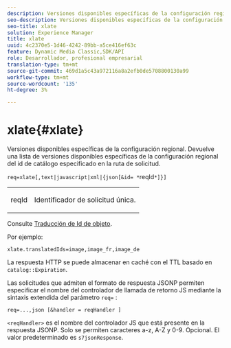 ```yaml
---
description: Versiones disponibles específicas de la configuración regional. Devuelve una lista de versiones disponibles específicas de la configuración regional del id de catálogo especificado en la ruta de solicitud.
seo-description: Versiones disponibles específicas de la configuración regional. Devuelve una lista de versiones disponibles específicas de la configuración regional del id de catálogo especificado en la ruta de solicitud.
seo-title: xlate
solution: Experience Manager
title: xlate
uuid: 4c2370e5-1d46-4242-89bb-a5ce416ef63c
feature: Dynamic Media Classic,SDK/API
role: Desarrollador, profesional empresarial
translation-type: tm+mt
source-git-commit: 469d1a5c43a972116a8a2efb0de5708800130a99
workflow-type: tm+mt
source-wordcount: '135'
ht-degree: 3%

---
```



# xlate{#xlate}

Versiones disponibles específicas de la configuración regional. Devuelve una lista de versiones disponibles específicas de la configuración regional del id de catálogo especificado en la ruta de solicitud.

`req=xlate[,text|javascript|xml|{json[&id= *`reqId`*]}]`

<table id="simpletable_8970A3A5A64F4DC2B184E251993390C5"> 
 <tr class="strow"> 
  <td class="stentry"> <p><span class="codeph"><span class="varname"> reqId</span></span> </p> </td> 
  <td class="stentry"> <p>Identificador de solicitud única. </p></td> 
 </tr> 
</table>

Consulte [Traducción de Id de objeto](../../../../../../is-api/http-ref/image-serving-api-ref/c-http-protocol-reference/c-syntax-and-features/r-object-id-translation.md#reference-cf3e34e6cbb346d69ded9982bfdef414).

Por ejemplo:

`xlate.translatedIds=image,image_fr,image_de`

La respuesta HTTP se puede almacenar en caché con el TTL basado en `catalog::Expiration`.

Las solicitudes que admiten el formato de respuesta JSONP permiten especificar el nombre del controlador de llamada de retorno JS mediante la sintaxis extendida del parámetro `req=` :

`req=...,json [&handler = reqHandler ]`

`<reqHandler>` es el nombre del controlador JS que está presente en la respuesta JSONP. Solo se permiten caracteres a-z, A-Z y 0-9. Opcional. El valor predeterminado es `s7jsonResponse`.
